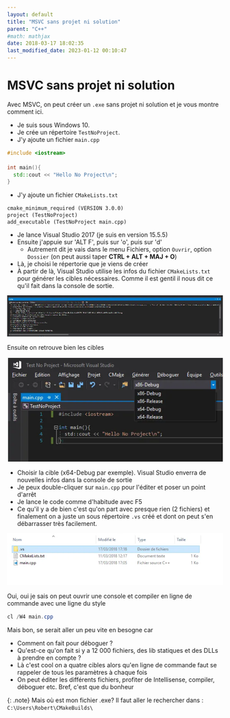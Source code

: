 ```yaml
---
layout: default
title: "MSVC sans projet ni solution"
parent: "C++"
#math: mathjax
date: 2018-03-17 18:02:35
last_modified_date: 2023-01-12 00:10:47
---
```


# MSVC sans projet ni solution


Avec MSVC, on peut créer un ``.exe`` sans projet ni solution et je vous montre comment ici.

* Je suis sous Windows 10.
* Je crée un répertoire ``TestNoProject``.
* J'y ajoute un fichier ``main.cpp``

```cpp
#include <iostream>

int main(){
  std::cout << "Hello No Project\n";
}
```

* J'y ajoute un fichier ``CMakeLists.txt``

```
cmake_minimum_required (VERSION 3.0.0)
project (TestNoProject)
add_executable (TestNoProject main.cpp)
```

* Je lance Visual Studio 2017 (je suis en version 15.5.5)
* Ensuite j'appuie sur 'ALT F', puis sur 'o', puis sur 'd'
    * Autrement dit je vais dans le menu Fichiers, option ``Ouvrir``, option ``Dossier`` (on peut aussi taper **CTRL + ALT + MAJ + O**)
* Là, je choisi le répertorie que je viens de créer
* À partir de là, Visual Studio utilise les infos du fichier ``CMakeLists.txt`` pour générer les cibles nécessaires. Comme il est gentil il nous dit ce qu'il fait dans la console de sortie.

<div align="center">
<img src="./assets/noproject1.webp" alt="" width="900" loading="lazy"/>
</div>


Ensuite on retrouve bien les cibles

<div align="center">
<img src="./assets/noproject2.webp" alt="" loading="lazy"/>
</div>


* Choisir la cible (x64-Debug par exemple). Visual Studio enverra de nouvelles infos dans la console de sortie
* Je peux double-cliquer sur ``main.cpp`` pour l'éditer et poser un point d'arrêt
* Je lance le code comme d'habitude avec F5
* Ce qu'il y a de bien c'est qu'on part avec presque rien (2 fichiers) et finalement on a juste un sous répertoire ``.vs`` créé et dont on peut s'en débarrasser très facilement.

<div align="center">
<img src="./assets/noproject3.webp" alt="" loading="lazy"/>
</div>


Oui, oui je sais on peut ouvrir une console et compiler en ligne de commande avec une ligne du style

```powershell
cl /W4 main.cpp
```

Mais bon, se serait aller un peu vite en besogne car 
* Comment on fait pour déboguer ?
* Qu'est-ce qu'on fait si y a 12 000 fichiers, des lib statiques et des DLLs à prendre en compte ?
* Là c'est cool on a quatre cibles alors qu'en ligne de commande faut se rappeler de tous les paramètres à chaque fois
* On peut éditer les différents fichiers, profiter de Intellisense, compiler, déboguer etc. Bref, c'est que du bonheur


{: .note}
Mais où est mon fichier .exe? Il faut aller le rechercher dans : ``C:\Users\Robert\CMakeBuilds\``

